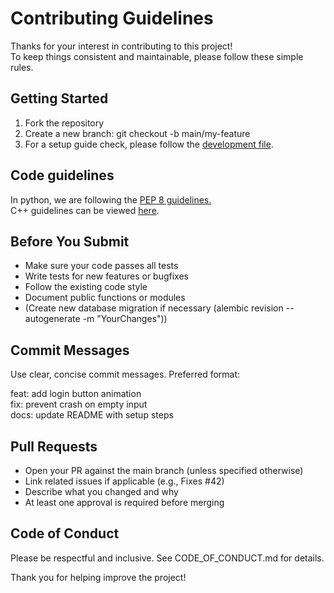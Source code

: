 # Contributing Guidelines
Thanks for your interest in contributing to this project!<br> To keep things consistent and maintainable, please follow these simple rules.

## Getting Started
1. Fork the repository
2. Create a new branch: git checkout -b main/my-feature
3. For a setup guide check, please follow the [development file](/docs/DEVELOPMENT.md).

## Code guidelines

In python, we are following the [PEP 8 guidelines.](https://peps.python.org/pep-0008/)<br>
C++ guidelines can be viewed [here](/docs/cppGuidelines.md).
## Before You Submit
- Make sure your code passes all tests
- Write tests for new features or bugfixes
- Follow the existing code style
- Document public functions or modules
- (Create new database migration if necessary (alembic revision --autogenerate -m "YourChanges"))

## Commit Messages
Use clear, concise commit messages. Preferred format:

feat: add login button animation<br>
fix: prevent crash on empty input<br>
docs: update README with setup steps<br>

## Pull Requests
- Open your PR against the main branch (unless specified otherwise)
- Link related issues if applicable (e.g., Fixes #42)
- Describe what you changed and why
- At least one approval is required before merging

## Code of Conduct
Please be respectful and inclusive. See CODE_OF_CONDUCT.md for details.<br>

Thank you for helping improve the project!
